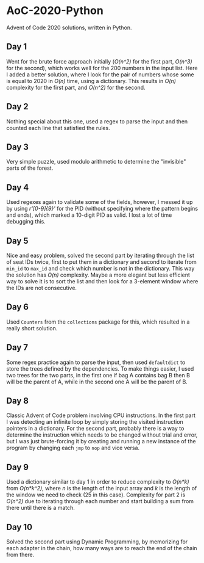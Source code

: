 # AoC-2020-Python
Advent of Code 2020 solutions, written in Python.

## Day 1
Went for the brute force approach initially (_O(n^2)_ for the first part, _O(n^3)_ for the second), which works well for the 200 numbers in the input list. Here I added a better solution, where I look for the pair of numbers whose some is equal to 2020 in _O(n)_ time, using a dictionary. This results in _O(n)_ complexity for the first part, and _O(n^2)_ for the second.

## Day 2
Nothing special about this one, used a regex to parse the input and then counted each line that satisfied the rules.

## Day 3
Very simple puzzle, used modulo arithmetic to determine the "invisible" parts of the forest.

## Day 4
Used regexes again to validate some of the fields, however, I messed it up by using _r'[0-9]{9}'_ for the PID (without specifying where the pattern begins and ends), which marked a 10-digit PID as valid. I lost a lot of time debugging this.

## Day 5
Nice and easy problem, solved the second part by iterating through the list of seat IDs twice, first to put them in a dictionary and second to iterate from `min_id` to `max_id` and check which number is not in the dictionary. This way the solution has _O(n)_ complexity. Maybe a more elegant but less efficient way to solve it is to sort the list and then look for a 3-element window where the IDs are not consecutive.

## Day 6
Used `Counters` from the `collections` package for this, which resulted in a really short solution.

## Day 7
Some regex practice again to parse the input, then used `defaultdict` to store the trees defined by the dependencies. To make things easier, I used two trees for the two parts, in the first one if bag A contains bag B then B will be the parent of A, while in the second one A will be the parent of B.

## Day 8
Classic Advent of Code problem involving CPU instructions. In the first part I was detecting an infinite loop by simply storing the visited instruction pointers in a dictionary. For the second part, probably there is a way to determine the instruction which needs to be changed without trial and error, but I was just brute-forcing it by creating and running a new instance of the program by changing each `jmp` to `nop` and vice versa.

## Day 9
Used a dictionary similar to day 1 in order to reduce complexity to _O(n*k)_ from _O(n*k^2)_, where _n_ is the length of the input array and _k_ is the length of the window we need to check (25 in this case). Complexity for part 2 is _O(n^2)_ due to iterating through each number and start building a sum from there until there is a match.

## Day 10
Solved the second part using Dynamic Programming, by memorizing for each adapter in the chain, how many ways are to reach the end of the chain from there.

